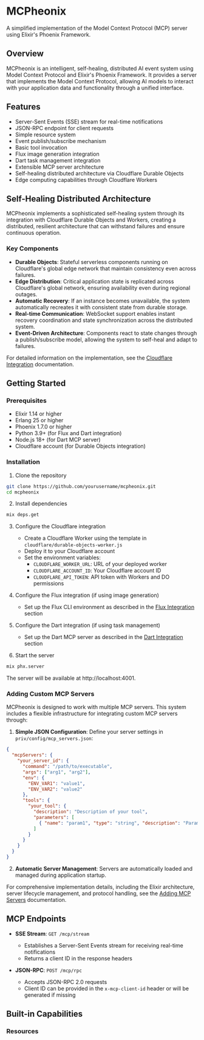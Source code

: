 # MCPheonix

A simplified implementation of the Model Context Protocol (MCP) server using Elixir's Phoenix Framework.

## Overview

MCPheonix is an intelligent, self-healing, distributed AI event system using Model Context Protocol and Elixir's Phoenix Framework. It provides a server that implements the Model Context Protocol, allowing AI models to interact with your application data and functionality through a unified interface.

## Features

- Server-Sent Events (SSE) stream for real-time notifications
- JSON-RPC endpoint for client requests
- Simple resource system
- Event publish/subscribe mechanism
- Basic tool invocation
- Flux image generation integration
- Dart task management integration
- Extensible MCP server architecture
- Self-healing distributed architecture via Cloudflare Durable Objects
- Edge computing capabilities through Cloudflare Workers

## Self-Healing Distributed Architecture

MCPheonix implements a sophisticated self-healing system through its integration with Cloudflare Durable Objects and Workers, creating a distributed, resilient architecture that can withstand failures and ensure continuous operation.

### Key Components

- **Durable Objects**: Stateful serverless components running on Cloudflare's global edge network that maintain consistency even across failures.
- **Edge Distribution**: Critical application state is replicated across Cloudflare's global network, ensuring availability even during regional outages.
- **Automatic Recovery**: If an instance becomes unavailable, the system automatically recreates it with consistent state from durable storage.
- **Real-time Communication**: WebSocket support enables instant recovery coordination and state synchronization across the distributed system.
- **Event-Driven Architecture**: Components react to state changes through a publish/subscribe model, allowing the system to self-heal and adapt to failures.

For detailed information on the implementation, see the [Cloudflare Integration](docs/cloudflare_integration.md) documentation.

## Getting Started

### Prerequisites

- Elixir 1.14 or higher
- Erlang 25 or higher
- Phoenix 1.7.0 or higher
- Python 3.9+ (for Flux and Dart integration)
- Node.js 18+ (for Dart MCP server)
- Cloudflare account (for Durable Objects integration)

### Installation

1. Clone the repository
```bash
git clone https://github.com/yourusername/mcpheonix.git
cd mcpheonix
```

2. Install dependencies
```bash
mix deps.get
```

3. Configure the Cloudflare integration
   - Create a Cloudflare Worker using the template in `cloudflare/durable-objects-worker.js`
   - Deploy it to your Cloudflare account
   - Set the environment variables:
     - `CLOUDFLARE_WORKER_URL`: URL of your deployed worker
     - `CLOUDFLARE_ACCOUNT_ID`: Your Cloudflare account ID
     - `CLOUDFLARE_API_TOKEN`: API token with Workers and DO permissions

4. Configure the Flux integration (if using image generation)
   - Set up the Flux CLI environment as described in the [Flux Integration](docs/flux_integration.md) section

5. Configure the Dart integration (if using task management)
   - Set up the Dart MCP server as described in the [Dart Integration](docs/dart_integration.md) section

6. Start the server
```bash
mix phx.server
```

The server will be available at http://localhost:4001.

### Adding Custom MCP Servers

MCPheonix is designed to work with multiple MCP servers. This system includes a flexible infrastructure for integrating custom MCP servers through:

1. **Simple JSON Configuration**: Define your server settings in `priv/config/mcp_servers.json`:
```json
{
  "mcpServers": {
    "your_server_id": {
      "command": "/path/to/executable",
      "args": ["arg1", "arg2"],
      "env": {
        "ENV_VAR1": "value1",
        "ENV_VAR2": "value2"
      },
      "tools": {
        "your_tool": {
          "description": "Description of your tool",
          "parameters": [
            { "name": "param1", "type": "string", "description": "Parameter description" }
          ]
        }
      }
    }
  }
}
```

2. **Automatic Server Management**: Servers are automatically loaded and managed during application startup.

For comprehensive implementation details, including the Elixir architecture, server lifecycle management, and protocol handling, see the [Adding MCP Servers](docs/adding_mcp_servers.md) documentation.

## MCP Endpoints

- **SSE Stream**: `GET /mcp/stream`
  - Establishes a Server-Sent Events stream for receiving real-time notifications
  - Returns a client ID in the response headers

- **JSON-RPC**: `POST /mcp/rpc`
  - Accepts JSON-RPC 2.0 requests
  - Client ID can be provided in the `x-mcp-client-id` header or will be generated if missing

## Built-in Capabilities

### Resources
